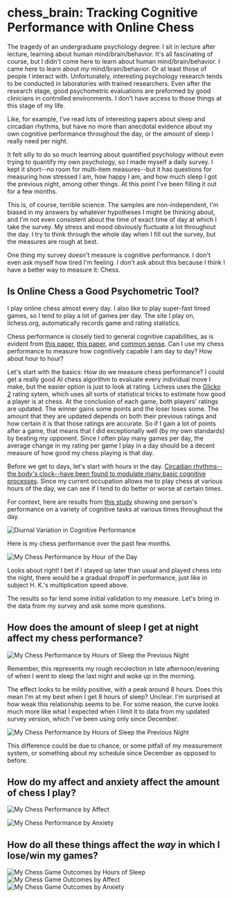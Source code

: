 # chess_brain: Tracking Cognitive Performance with Online Chess

The tragedy of an undergraduate psychology degree: I sit in lecture after lecture, learning about human mind/brain/behavior. It's all fascinating of course, but I didn't come here to learn about human mind/brain/behavior. I came here to learn about *my* mind/brain/behavior. Or at least those of people I interact with. Unfortunately, interesting psychology research tends to be conducted in laboratories with trained researchers. Even after the research stage, good psychometric evaluations are preformed by good clinicians in controlled environments. I don't have access to those things at this stage of my life.

Like, for example, I've read lots of interesting papers about sleep and circadian rhythms, but have no more than anecdotal evidence about my own cognitive performance throughout the day, or the amount of sleep I really need per night.

It felt silly to do so much learning about quantified psychology without even trying to quantify my own psychology, so I made myself a daily survey. I kept it short--no room for multi-item measures--but it has questions for measuring how stressed I am, how happy I am, and how much sleep I got the previous night, among other things. At this point I've been filling it out for a few months.

This is, of course, terrible science. The samples are non-independent, I'm biased in my answers by whatever hypotheses I might be thinking about, and I'm not even consistent about the time of exact time of day at which I take the survey. My stress and mood obviously fluctuate a lot throughout the day. I try to think through the whole day when I fill out the survey, but the measures are rough at best.

One thing my survey doesn't measure is cognitive performance. I don't even ask myself how tired I'm feeling. I don't ask about this because I think I have a better way to measure it: Chess.

## Is Online Chess a Good Psychometric Tool?

I play online chess almost every day. I also like to play super-fast timed games, so I tend to play a lot of games per day. The site I play on, lichess.org, automatically records game and rating statistics.

Chess performance is closely tied to general cognitive capabilities, as is evident from [this paper](https://www.sciencedirect.com/science/article/abs/pii/S0160289616301593), [this paper](https://academic.oup.com/ej/advance-article/doi/10.1093/ej/ueab094/6445994), and [common sense](https://www.reddit.com/r/chess/comments/4tuz19/does_magnus_have_exceptional_intelligence/). Can I use my chess performance to measure how cognitively capable I am day to day? How about hour to hour?

Let's start with the basics: How do we measure chess performance? I could get a really good AI chess algorithm to evaluate every individual move I make, but the easier option is just to look at rating. Lichess uses the [Glicko](http://www.glicko.net/glicko/glicko.pdf) [2](http://www.glicko.net/glicko/glicko2.pdf) rating sytem, which uses all sorts of statistical tricks to estimate how good a player is at chess. At the conclusion of each game, both players' ratings are updated. The winner gains some points and the loser loses some. The amount that they are updated depends on both their previous ratings and how certain it is that those ratings are accurate. So if I gain a lot of points after a game, that means that I did exceptionally well (by my own standards) by beating my opponent. Since I often play many games per day, the average change in my rating per game I play in a day should be a decent measure of how good my chess playing is that day.

Before we get to days, let's start with hours in the day. [Circadian rhythms--the body's clock--have been found to modulate many basic cognitive processes](https://www.dovepress.com/circadian-rhythms-in-cognitive-performance-implications-for-neuropsych-peer-reviewed-fulltext-article-CPT). Since my current occupation allows me to play chess at various hours of the day, we can see if I tend to do better or worse at certain times.

For context, here are results from [this study](https://journals.physiology.org/doi/pdf/10.1152/ajplegacy.1933.104.2.449?casa_token=lL4RF2ntiMcAAAAA:d2tuBiL0ST3Uk4Fkkc_7tB_oEjE-RIJem3lfYAZdoqYr11r2ltIr6WmD6WyPFpX4hXJ72u1GPh0) showing one person's performance on a variety of cognitive tasks at various times throughout the day.

![Diurnal Variation in Cognitive Performance](figures/cognitivecircadian.jpg)

Here is my chess performance over the past few months.

![My Chess Performance by Hour of the Day](figures/chessbyhour.png)

Looks about right! I bet if I stayed up later than usual and played chess into the night, there would be a gradual dropoff in performance, just like in subject H. K.'s multiplication speed above.

The results so far lend some initial validation to my measure. Let's bring in the data from my survey and ask some more questions.

## How does the amount of sleep I get at night affect my chess performance?

![My Chess Performance by Hours of Sleep the Previous Night](figures/chesssleep.png)

Remember, this represents my rough recolection in late afternoon/evening of when I went to sleep the last night and woke up in the morning.

The effect looks to be mildy positive, with a peak around 8 hours. Does this mean I'm at my best when I get 8 hours of sleep? Unclear. I'm surprised at how weak this relationship seems to be. For some reason, the curve looks much more like what I expected when I limit it to data from my updated survey version, which I've been using only since December.

![My Chess Performance by Hours of Sleep the Previous Night](figures/sleepchess.png)

This difference could be due to chance, or some pitfall of my measurement system, or something about my schedule since December as opposed to before.

## How do my affect and anxiety affect the amount of chess I play?

![My Chess Performance by Affect](figures/chesshappiness.png)

![My Chess Performance by Anxiety](figures/chessanxiety.png)

## How do all these things affect the *way* in which I lose/win my games?

![My Chess Game Outcomes by Hours of Sleep](figures/chessoutcomesleep.png) ![My Chess Game Outcomes by Affect](figures/chessoutcomehappiness.png) ![My Chess Game Outcomes by Anxiety](figures/chessoutcomeanxiety.png)
